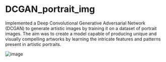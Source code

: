 # DCGAN_portrait_img
Implemented a Deep Convolutional Generative Adversarial Network (DCGAN) to generate artistic images by training it on a dataset of portrait images. The aim was to create a model capable of producing unique and visually compelling artworks by learning the intricate features and patterns present in artistic portraits.

![image](https://github.com/girishbhavya3/DCGAN_portrait_img/assets/126315226/89a230fd-14f2-4345-8248-fd00d1090917)
